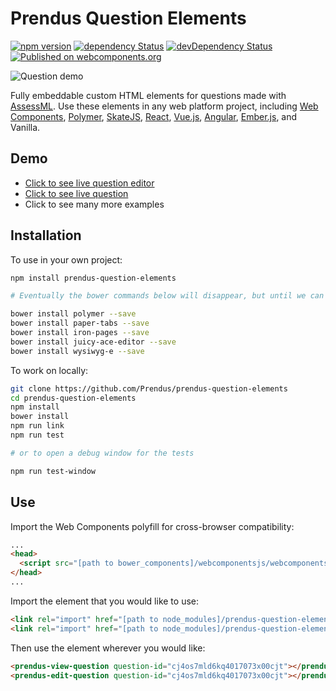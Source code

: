 # Prendus Question Elements

[![npm version](https://img.shields.io/npm/v/prendus-question-elements.svg?style=flat)](https://www.npmjs.com/package/prendus-question-elements) [![dependency Status](https://david-dm.org/prendus/prendus-question-elements/status.svg)](https://david-dm.org/prendus/prendus-question-elements) [![devDependency Status](https://david-dm.org/prendus/prendus-question-elements/dev-status.svg)](https://david-dm.org/prendus/prendus-question-elements?type=dev) [![Published on webcomponents.org](https://img.shields.io/badge/webcomponents.org-published-blue.svg)](https://www.webcomponents.org/element/prendus/prendus-question-elements)

![Question demo](https://github.com/prendus/prendus-question-elements/raw/master/readme-demo.gif)

Fully embeddable custom HTML elements for questions made with [AssessML](https://github.com/Prendus/assessml). Use these elements in any web platform project, including [Web Components](https://www.webcomponents.org/), [Polymer](https://www.polymer-project.org/), [SkateJS](https://github.com/skatejs/skatejs), [React](https://facebook.github.io/react/), [Vue.js](https://vuejs.org/), [Angular](https://angular.io/), [Ember.js](https://www.emberjs.com/), and Vanilla.

## Demo

* [Click to see live question editor](https://prendus.com/question/cj4yhatlcphu20137xdwhb3pu/demo)
* [Click to see live question](https://prendus.com/question/cj4yhatlcphu20137xdwhb3pu/view)
* Click to see many more examples

## Installation

To use in your own project:

```bash
npm install prendus-question-elements

# Eventually the bower commands below will disappear, but until we can fully support npm, sorry

bower install polymer --save
bower install paper-tabs --save
bower install iron-pages --save
bower install juicy-ace-editor --save
bower install wysiwyg-e --save
```

To work on locally:

```bash
git clone https://github.com/Prendus/prendus-question-elements
cd prendus-question-elements
npm install
bower install
npm run link
npm run test

# or to open a debug window for the tests

npm run test-window
```

## Use

Import the Web Components polyfill for cross-browser compatibility:

```HTML
...
<head>
  <script src="[path to bower_components]/webcomponentsjs/webcomponents-lite.js"></script>
</head>
...
```

Import the element that you would like to use:

```HTML
<link rel="import" href="[path to node_modules]/prendus-question-elements/prendus-view-question.html">
<link rel="import" href="[path to node_modules]/prendus-question-elements/prendus-edit-question.html">
```

Then use the element wherever you would like:

```HTML
<prendus-view-question question-id="cj4os7mld6kq4017073x00cjt"></prendus-view-question>
<prendus-edit-question question-id="cj4os7mld6kq4017073x00cjt"></prendus-edit-question>
```
